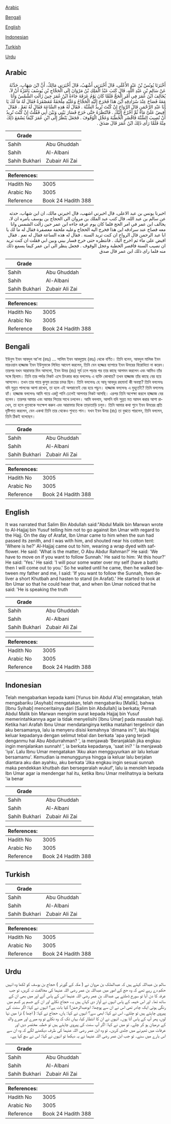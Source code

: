 [Arabic](#arabic)

[Bengali](#bengali)

[English](#english)

[Indonesian](#indonesian)

[Turkish](#turkish)

[Urdu](#urdu)

## Arabic


<div dir="rtl" lang="ar" style={{fontSize:'larger',backgroundColor:'#f8f9fa',padding:20}}>
أَخْبَرَنَا يُونُسُ بْنُ عَبْدِ الأَعْلَى، قَالَ أَخْبَرَنِي أَشْهَبُ، قَالَ أَخْبَرَنِي مَالِكٌ، أَنَّ ابْنَ شِهَابٍ، حَدَّثَهُ عَنْ سَالِمِ بْنِ عَبْدِ اللَّهِ، قَالَ كَتَبَ عَبْدُ الْمَلِكِ بْنُ مَرْوَانَ إِلَى الْحَجَّاجِ بْنِ يُوسُفَ يَأْمُرُهُ أَنْ لاَ، يُخَالِفَ ابْنَ عُمَرَ فِي أَمْرِ الْحَجِّ فَلَمَّا كَانَ يَوْمُ عَرَفَةَ جَاءَهُ ابْنُ عُمَرَ حِينَ زَالَتِ الشَّمْسُ وَأَنَا مَعَهُ فَصَاحَ عِنْدَ سُرَادِقِهِ أَيْنَ هَذَا فَخَرَجَ إِلَيْهِ الْحَجَّاجُ وَعَلَيْهِ مِلْحَفَةٌ مُعَصْفَرَةٌ فَقَالَ لَهُ مَا لَكَ يَا أَبَا عَبْدِ الرَّحْمَنِ قَالَ الرَّوَاحَ إِنْ كُنْتَ تُرِيدُ السُّنَّةَ ‏.‏ فَقَالَ لَهُ هَذِهِ السَّاعَةَ فَقَالَ لَهُ نَعَمْ ‏.‏ فَقَالَ أُفِيضُ عَلَىَّ مَاءً ثُمَّ أَخْرُجُ إِلَيْكَ ‏.‏ فَانْتَظَرَهُ حَتَّى خَرَجَ فَسَارَ بَيْنِي وَبَيْنَ أَبِي فَقُلْتُ إِنْ كُنْتَ تُرِيدُ أَنْ تُصِيبَ السُّنَّةَ فَاقْصُرِ الْخُطْبَةَ وَعَجِّلِ الْوُقُوفَ ‏.‏ فَجَعَلَ يَنْظُرُ إِلَى ابْنِ عُمَرَ كَيْمَا يَسْمَعَ ذَلِكَ مِنْهُ فَلَمَّا رَأَى ذَلِكَ ابْنُ عُمَرَ قَالَ صَدَقَ ‏.‏
</div>
<div style={{backgroundColor:'#f8f9fa',padding:20, marginBottom: 10}}><table> <thead> <tr> <th>Grade</th> <th></th> </tr> </thead> <tbody> <tr><td>Sahih</td><td>Abu Ghuddah</td></tr><tr><td>Sahih</td><td>Al-Albani</td></tr><tr><td>Sahih Bukhari</td><td>Zubair Ali Zai</td></tr></tbody></table><table> <thead> <tr> <th>References:</th> <th></th> </tr> </thead> <tbody><tr><td>Hadith No</td><td>3005</td></tr><tr><td>Arabic No</td><td>3005</td></tr><tr><td>Reference</td><td>Book 24 Hadith 388</td></tr></tbody></table></div>


<div dir="rtl" lang="ar" style={{fontSize:'larger',backgroundColor:'#f8f9fa',padding:20}}>
اخبرنا يونس بن عبد الاعلى، قال اخبرني اشهب، قال اخبرني مالك، ان ابن شهاب، حدثه عن سالم بن عبد الله، قال كتب عبد الملك بن مروان الى الحجاج بن يوسف يامره ان لا، يخالف ابن عمر في امر الحج فلما كان يوم عرفة جاءه ابن عمر حين زالت الشمس وانا معه فصاح عند سرادقه اين هذا فخرج اليه الحجاج وعليه ملحفة معصفرة فقال له ما لك يا ابا عبد الرحمن قال الرواح ان كنت تريد السنة . فقال له هذه الساعة فقال له نعم . فقال افيض على ماء ثم اخرج اليك . فانتظره حتى خرج فسار بيني وبين ابي فقلت ان كنت تريد ان تصيب السنة فاقصر الخطبة وعجل الوقوف . فجعل ينظر الى ابن عمر كيما يسمع ذلك منه فلما راى ذلك ابن عمر قال صدق
</div>
<div style={{backgroundColor:'#f8f9fa',padding:20, marginBottom: 10}}><table> <thead> <tr> <th>Grade</th> <th></th> </tr> </thead> <tbody> <tr><td>Sahih</td><td>Abu Ghuddah</td></tr><tr><td>Sahih</td><td>Al-Albani</td></tr><tr><td>Sahih Bukhari</td><td>Zubair Ali Zai</td></tr></tbody></table><table> <thead> <tr> <th>References:</th> <th></th> </tr> </thead> <tbody><tr><td>Hadith No</td><td>3005</td></tr><tr><td>Arabic No</td><td>3005</td></tr><tr><td>Reference</td><td>Book 24 Hadith 388</td></tr></tbody></table></div>

## Bengali


<div dir="ltr" lang="bn" style={{fontSize:'larger',backgroundColor:'#f8f9fa',padding:20}}>
ইউনুস ইবন আবদুল আ'লা (রহঃ) ... সালিম ইবন আবদুল্লাহ (রহঃ) থেকে বর্ণিত। তিনি বলেন, আবদুল মালিক ইবন মারওয়ান হাজ্জাজ ইবন ইউসুফকে লিখিত আদেশ করলেন, তিনি যেন হজ্জের ব্যাপারে ইবন উমরের বিরোধিতা না করেন। তারপর যখন আরাফার দিন আসলো, ইবন উমর (রাঃ) সূর্য ঢলে পড়ার পর তার কাছে আগমন করলেন এবং আমিও তাঁর সঙ্গে ছিলাম। তিনি তার পর্দার নিকট এসে চিৎকার করে বললেনঃ এ ব্যক্তি কোথায়? তখন হাজ্জাজ তাঁর কাছে বের হয়ে আসলেন। তখন তার গায়ে কুসুম রংয়ের চাদর ছিল। তিনি বললেনঃ হে আবূ আবদুর রহমান! কী অবস্থা? তিনি বললেনঃ যদি সুন্নত পালনের আশা রাখেন, তা হলে এই অপরাহ্নেই বের হয়ে পড়ুন। হাজ্জাজ বললেনঃ এ মুহূর্তেই? তিনি বললেনঃ হ্যাঁ। হাজ্জাজ বললেনঃ আমি গায়ে একটু পানি ঢেলেই আপনার নিকট আসছি। এরপর তিনি অপেক্ষা করলে হাজ্জাজ বের হলেন। তারপর আমার এবং আমার পিতার সাথে চললেন। আমি বললাম, আপনি যদি সুন্নত মত আমল করার আশা রাখেন, তা হলে খুতবাকে সংক্ষেপ করুন এবং আরাফার দিকে তাড়াতাড়ি চলুন। তিনি আমার কথা শুনে ইবন উমরের প্রতি দৃষ্টিপাত করলেন, যেন একথা তিনি তার থেকেও শুনতে পান। যখন ইবন উমর (রাঃ) তা বুঝতে পারলেন, তিনি বললেন, তিনি ঠিকই বলেছেন।
</div>
<div style={{backgroundColor:'#f8f9fa',padding:20, marginBottom: 10}}><table> <thead> <tr> <th>Grade</th> <th></th> </tr> </thead> <tbody> <tr><td>Sahih</td><td>Abu Ghuddah</td></tr><tr><td>Sahih</td><td>Al-Albani</td></tr><tr><td>Sahih Bukhari</td><td>Zubair Ali Zai</td></tr></tbody></table><table> <thead> <tr> <th>References:</th> <th></th> </tr> </thead> <tbody><tr><td>Hadith No</td><td>3005</td></tr><tr><td>Arabic No</td><td>3005</td></tr><tr><td>Reference</td><td>Book 24 Hadith 388</td></tr></tbody></table></div>

## English


<div dir="ltr" lang="en" style={{fontSize:'larger',backgroundColor:'#f8f9fa',padding:20}}>
It was narrated that Salim Bin Abdullah said:"Abdul Malik bin Marwan wrote to Al-Hajjaj bin Yusuf telling him not to go against Ibn Umar with regard to the Hajj. On the day of Arafat, Ibn Umar came to him when the sun had passed its zenith, and I was with him, and shouted near his cotton tent: 'Where is he?' Al-Hajjaj came out to him, wearing a wrap dyed with safflower. He said: 'What is the matter, O Abu Abdur Rahman?' He said: 'We have to move on if you want to follow Sunnah.' He said to him: 'At this hour?' He said: 'Yes.' He said: 'I will pour some water over my self (have a bath) then I will come out to you.' So he waited until he came, then he walked between my father and me, I said: 'If you want to follow the Sunnah, then deliver a short Khutbah and hasten to stand (in Arafat).' He started to look at Ibn Umar so that he could hear that, and when Ibn Umar noticed that he said: 'He is speaking the truth
</div>
<div style={{backgroundColor:'#f8f9fa',padding:20, marginBottom: 10}}><table> <thead> <tr> <th>Grade</th> <th></th> </tr> </thead> <tbody> <tr><td>Sahih</td><td>Abu Ghuddah</td></tr><tr><td>Sahih</td><td>Al-Albani</td></tr><tr><td>Sahih Bukhari</td><td>Zubair Ali Zai</td></tr></tbody></table><table> <thead> <tr> <th>References:</th> <th></th> </tr> </thead> <tbody><tr><td>Hadith No</td><td>3005</td></tr><tr><td>Arabic No</td><td>3005</td></tr><tr><td>Reference</td><td>Book 24 Hadith 388</td></tr></tbody></table></div>

## Indonesian


<div dir="ltr" lang="id" style={{fontSize:'larger',backgroundColor:'#f8f9fa',padding:20}}>
Telah mengabarkan kepada kami [Yunus bin Abdul A'la] emngatakan, telah mengabariku [Asyhab] mengatakan, telah mengabariku [Malik], bahwa [Ibnu Syihab] menceritainya dari [Salim bin Abdullah] ia berkata; Pernah Abdul Malik bin Marwan mengirim surat kepada Hajjaj bin Yusuf memerintahkannya agar ia tidak menyelisihi [Ibnu Umar] pada masalah haji. Ketika hari Arafah Ibnu Umar mendatanginya ketika matahari tergelincir dan aku bersamanya, lalu ia menyeru disisi kemahnya 'dimana ini'?, lalu Hajjaj keluar kepadanya dengan selimut tebal dan berkata 'apa yang terjadi denganmu hai Abu Abdurrahman? ', ia menjawab 'Beranjaklah jika engkau ingin menjalankan sunnah! ', ia berkata kepadanya, 'saat ini? ' Ia menjawab 'iya'. Lalu Ibnu Umar mengatakan 'Aku akan mengguyurkan air lalu keluar bersamamu'. Kemudian ia menunggunya hingga ia keluar lalu berjalan diantara aku dan ayahku, aku berkata 'Jika engkau ingin sesuai sunnah maka pendekkan khutbah dan bersegeralah wukuf', lalu ia menoleh kepada Ibn Umar agar ia mendengar hal itu, ketika Ibnu Umar melihatnya ia berkata 'ia benar
</div>
<div style={{backgroundColor:'#f8f9fa',padding:20, marginBottom: 10}}><table> <thead> <tr> <th>Grade</th> <th></th> </tr> </thead> <tbody> <tr><td>Sahih</td><td>Abu Ghuddah</td></tr><tr><td>Sahih</td><td>Al-Albani</td></tr><tr><td>Sahih Bukhari</td><td>Zubair Ali Zai</td></tr></tbody></table><table> <thead> <tr> <th>References:</th> <th></th> </tr> </thead> <tbody><tr><td>Hadith No</td><td>3005</td></tr><tr><td>Arabic No</td><td>3005</td></tr><tr><td>Reference</td><td>Book 24 Hadith 388</td></tr></tbody></table></div>

## Turkish


<div dir="ltr" lang="tr" style={{fontSize:'larger',backgroundColor:'#f8f9fa',padding:20}}>

</div>
<div style={{backgroundColor:'#f8f9fa',padding:20, marginBottom: 10}}><table> <thead> <tr> <th>Grade</th> <th></th> </tr> </thead> <tbody> <tr><td>Sahih</td><td>Abu Ghuddah</td></tr><tr><td>Sahih</td><td>Al-Albani</td></tr><tr><td>Sahih Bukhari</td><td>Zubair Ali Zai</td></tr></tbody></table><table> <thead> <tr> <th>References:</th> <th></th> </tr> </thead> <tbody><tr><td>Hadith No</td><td>3005</td></tr><tr><td>Arabic No</td><td>3005</td></tr><tr><td>Reference</td><td>Book 24 Hadith 388</td></tr></tbody></table></div>

## Urdu


<div dir="rtl" lang="ur" style={{fontSize:'larger',backgroundColor:'#f8f9fa',padding:20}}>
سالم بن عبداللہ کہتے ہیں کہ عبدالملک بن مروان نے ( مکہ کے گورنر ) حجاج بن یوسف کو لکھا وہ انہیں حکم دے رہے تھے کہ وہ حج کے امور میں عبداللہ بن عمر رضی اللہ عنہما کی مخالفت نہ کریں، تو جب عرفہ کا دن آیا تو سورج ڈھلتے ہی عبداللہ بن عمر رضی اللہ عنہما اس کے پاس آئے اور میں بھی ان کے ساتھ تھا۔ اور اس خیمہ کے پاس انہوں نے آواز دی کہاں ہیں یہ، حجاج نکلے اور ان کے جسم پر کسم میں رنگی ہوئی ایک چادر تھی اس نے ان سے پوچھا: ابوعبدالرحمٰن! کیا بات ہے؟ انہوں نے کہا: اگر سنت کی پیروی چاہتے ہیں تو چلئے۔ اس نے کہا: ابھی سے؟ انہوں نے کہا: ہاں، حجاج نے کہا: ( اچھا ) ذرا میں نہا لوں، پھر آپ کے پاس آتا ہوں۔ انہوں نے ان کا انتظار کیا، یہاں تک کہ وہ نکلے تو وہ میرے اور میرے والد کے درمیان ہو کر چلے۔ تو میں نے کہا: اگر آپ سنت کی پیروی چاہتے ہیں تو خطبہ مختصر دیں اور عرفات میں ٹھہرنے میں جلدی کریں۔ تو وہ ابن عمر رضی اللہ عنہما کی طرف دیکھنے لگے کہ وہ ان سے اس بارے میں سنے۔ تو جب ابن عمر رضی اللہ عنہما نے یہ دیکھا تو انہوں نے کہا: اس نے سچ کہا ہے۔
</div>
<div style={{backgroundColor:'#f8f9fa',padding:20, marginBottom: 10}}><table> <thead> <tr> <th>Grade</th> <th></th> </tr> </thead> <tbody> <tr><td>Sahih</td><td>Abu Ghuddah</td></tr><tr><td>Sahih</td><td>Al-Albani</td></tr><tr><td>Sahih Bukhari</td><td>Zubair Ali Zai</td></tr></tbody></table><table> <thead> <tr> <th>References:</th> <th></th> </tr> </thead> <tbody><tr><td>Hadith No</td><td>3005</td></tr><tr><td>Arabic No</td><td>3005</td></tr><tr><td>Reference</td><td>Book 24 Hadith 388</td></tr></tbody></table></div>